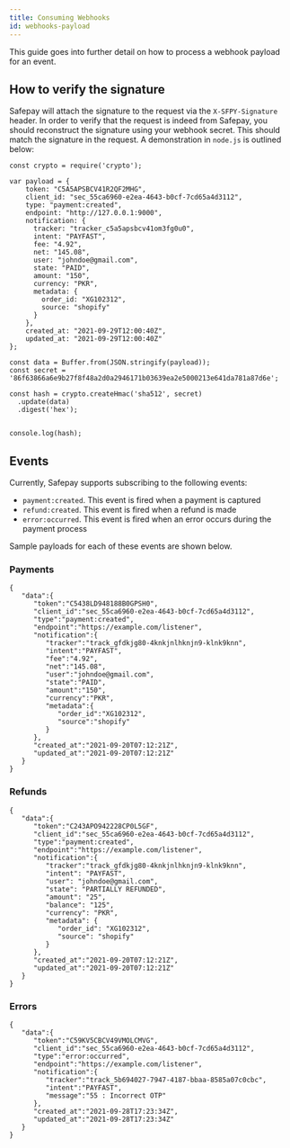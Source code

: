 ```yaml
---
title: Consuming Webhooks
id: webhooks-payload
---
```


This guide goes into further detail on how to process a webhook payload for an event.

## How to verify the signature

Safepay will attach the signature to the request via the `X-SFPY-Signature` header. In order to verify that the request is indeed from Safepay, you should reconstruct the signature using your webhook secret. This should match the signature in the request. A demonstration in `node.js` is outlined below:

```
const crypto = require('crypto');

var payload = {
    token: "C5A5APSBCV41R2QF2MHG",
    client_id: "sec_55ca6960-e2ea-4643-b0cf-7cd65a4d3112",
    type: "payment:created",
    endpoint: "http://127.0.0.1:9000",
    notification: {
      tracker: "tracker_c5a5apsbcv41om3fg0u0",
      intent: "PAYFAST",
      fee: "4.92",
      net: "145.08",
      user: "johndoe@gmail.com",
      state: "PAID",
      amount: "150",
      currency: "PKR",
      metadata: {
        order_id: "XG102312",
        source: "shopify"
      }
    },
    created_at: "2021-09-29T12:00:40Z",
    updated_at: "2021-09-29T12:00:40Z"
};

const data = Buffer.from(JSON.stringify(payload));
const secret = '86f63866a6e9b27f8f48a2d0a2946171b03639ea2e5000213e641da781a87d6e';

const hash = crypto.createHmac('sha512', secret)
  .update(data)
  .digest('hex');


console.log(hash);
```


## Events

Currently, Safepay supports subscribing to the following events:

- `payment:created`. This event is fired when a payment is captured
- `refund:created`. This event is fired when a refund is made
- `error:occurred`. This event is fired when an error occurs during the payment process

Sample payloads for each of these events are shown below.

### Payments

```
{
   "data":{
      "token":"C5438LD948188B0GPSH0",
      "client_id":"sec_55ca6960-e2ea-4643-b0cf-7cd65a4d3112",
      "type":"payment:created",
      "endpoint":"https://example.com/listener",
      "notification":{
         "tracker":"track_gfdkjg80-4knkjnlhknjn9-klnk9knn",
         "intent":"PAYFAST",
         "fee":"4.92",
         "net":"145.08",
         "user":"johndoe@gmail.com",
         "state":"PAID",
         "amount":"150",
         "currency":"PKR",
         "metadata":{
            "order_id":"XG102312",
            "source":"shopify"
         }
      },
      "created_at":"2021-09-20T07:12:21Z",
      "updated_at":"2021-09-20T07:12:21Z"
   }
}
```
### Refunds

```
{
   "data":{
      "token":"C243APO942228CP0L5GF",
      "client_id":"sec_55ca6960-e2ea-4643-b0cf-7cd65a4d3112",
      "type":"payment:created",
      "endpoint":"https://example.com/listener",
      "notification":{
         "tracker":"track_gfdkjg80-4knkjnlhknjn9-klnk9knn",
         "intent": "PAYFAST",
         "user": "johndoe@gmail.com",
         "state": "PARTIALLY REFUNDED",
         "amount": "25",
         "balance": "125",
         "currency": "PKR",
         "metadata": {
            "order_id": "XG102312",
            "source": "shopify"
         }
      },
      "created_at":"2021-09-20T07:12:21Z",
      "updated_at":"2021-09-20T07:12:21Z"
   }
}
```

### Errors

```
{
   "data":{
      "token":"C59KV5CBCV49VMOLCMVG",
      "client_id":"sec_55ca6960-e2ea-4643-b0cf-7cd65a4d3112",
      "type":"error:occurred",
      "endpoint":"https://example.com/listener",
      "notification":{
         "tracker":"track_5b694027-7947-4187-bbaa-8585a07c0cbc",
         "intent":"PAYFAST",
         "message":"55 : Incorrect OTP"
      },
      "created_at":"2021-09-28T17:23:34Z",
      "updated_at":"2021-09-28T17:23:34Z"
   }
}
```
